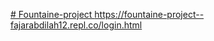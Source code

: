 [# Fountaine-project
](https://fountaine-project--fajarabdilah12.repl.co/login.html)https://fountaine-project--fajarabdilah12.repl.co/login.html
